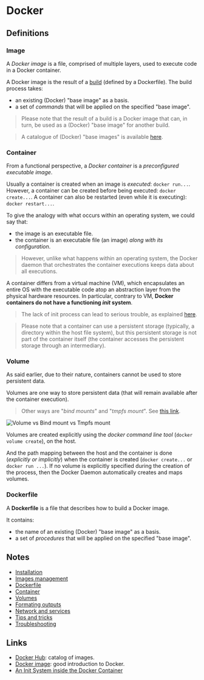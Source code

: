# Docker

## Definitions

### Image

A _Docker image_ is a file, comprised of multiple layers, used to execute code in a Docker container.

A Docker image is the result of a [build](https://docs.docker.com/engine/reference/commandline/build/) (defined by a Dockerfile). The build process takes:

* an existing (Docker) "base image" as a basis.
* a set of _commands_ that will be applied on the specified "base image".

> Please note that the result of a build is a Docker image that can, in turn, be used as a (Docker) "base image" for another build.

> A catalogue of (Docker) "base images" is available [here](https://hub.docker.com/).

### Container

From a functional perspective, a _Docker container_ is a _preconfigured executable image_.

Usually a container is created when an image is _executed_: `docker run...`. However, a container can be created before being executed: `docker create...`. A container can also be restarted (even while it is executing): `docker restart...`.

To give the analogy with what occurs within an operating system, we could say that:

* the image is an executable file.
* the container is an executable file (an image) _along with its configuration_.

> However, unlike what happens within an operating system, the Docker daemon that orchestrates the container executions keeps data about all executions.

A container differs from a virtual machine (VM), which encapsulates an entire OS with the executable code atop an abstraction layer from the physical hardware resources. In particular, contrary to VM, **Docker containers do not have a functioning _init_ system**. 

> The lack of init process can lead to serious trouble, as explained [here](https://medium.com/@nagarwal/an-init-system-inside-the-docker-container-3821ee233f4b).

> Please note that a container can use a persistent storage (typically, a directory within the host file system), but this persistent storage is not part of the container itself (the container accesses the persistent storage through an intermediary).

### Volume

As said earlier, due to their nature, containers cannot be used to store persistent data.

Volumes are one way to store persistent data (that will remain available after the container execution).

> Other ways are "_bind mounts_" and "_tmpfs mount_". See [this link](https://docs.docker.com/storage/).

![Volume vs Bind mount vs Tmpfs mount](https://docs.docker.com/storage/images/types-of-mounts.png)

Volumes are created explicitly using the _docker command line tool_ (`docker volume create`), on the host.

And the path mapping between the host and the container is done (_explicitly or implicitly_) when the container is created (`docker create...` or `docker run ...`). If no volume is explicitly specified during the creation of the process, then the Docker Daemon automatically creates and maps volumes.

### Dockerfile

A **Dockerfile** is a file that describes how to build a Docker image.

It contains:

* the name of an existing (Docker) "base image" as a basis.
* a set of _procedures_ that will be applied on the specified "base image".

## Notes

* [Installation](install.md)
* [Images management](images.md)
* [Dockerfile](dockerfile.md)
* [Container](container.md)
* [Volumes](volume.md)
* [Formating outputs](format.md)
* [Network and services](network.md)
* [Tips and tricks](tips.md)
* [Troubleshooting](troubleshooting.md)

## Links

* [Docker Hub](https://hub.docker.com/): catalog of images.
* [Docker image](https://searchitoperations.techtarget.com/definition/Docker-image): good introduction to Docker.
* [An Init System inside the Docker Container](https://medium.com/@nagarwal/an-init-system-inside-the-docker-container-3821ee233f4b)






